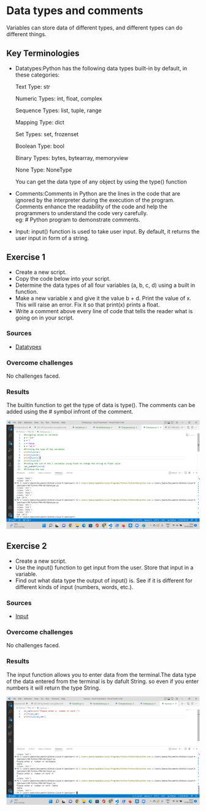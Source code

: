 # Data types and comments
 Variables can store data of different types, and different types can do different things.


## Key Terminologies

* Datatypes:Python has the following data types built-in by default, in these categories:

    Text Type:	str
    
    Numeric Types:	int, float, complex

    Sequence Types:	list, tuple, range

    Mapping Type:	dict

    Set Types:	set, frozenset

    Boolean Type:	bool

    Binary Types:	bytes, bytearray, memoryview

    None Type:	NoneType

    You can get the data type of any object by using the type() function

* Comments:Comments in Python are the lines in the code that are ignored by the interpreter during the execution of the program. Comments enhance the readability of the code and help the programmers to understand the code very carefully.   
eg: # Python program to demonstrate comments.

* Input: input() function is used to take user input. By default, it returns the user input in form of a string.



## Exercise 1

- Create a new script.
- Copy the code below into your script.
- Determine the data types of all four variables (a, b, c, d) using a built in function.
- Make a new variable x and give it the value b + d. Print the value of x. This will raise an error. Fix it so that print(x) prints a float.
- Write a comment above every line of code that tells the reader what is going on in your script.


### Sources

* [Datatypes](https://www.w3schools.com/python/python_datatypes.asp)


### Overcome challenges
 No challenges faced.

 ### Results

The builtin function to get the type of data is type().
The comments can be added using the # symbol infront of the comment.

![Datatype](/00_includes/Python/PRG-03/EX1.png)

## Exercise 2

- Create a new script.
- Use the input() function to get input from the user. Store that input in a variable.
- Find out what data type the output of input() is. See if it is different for different kinds of input (numbers, words, etc.).



### Sources

* [Input](https://www.geeksforgeeks.org/python-input-function/)


### Overcome challenges
 No challenges faced.

 ### Results

 The input function allows you to enter data from the terminal.The data type of the data entered from the terminal is by dafult String. so even if you enter numbers it will return the type String.

![Input](/00_includes/Python/PRG-03/EX2.png)



